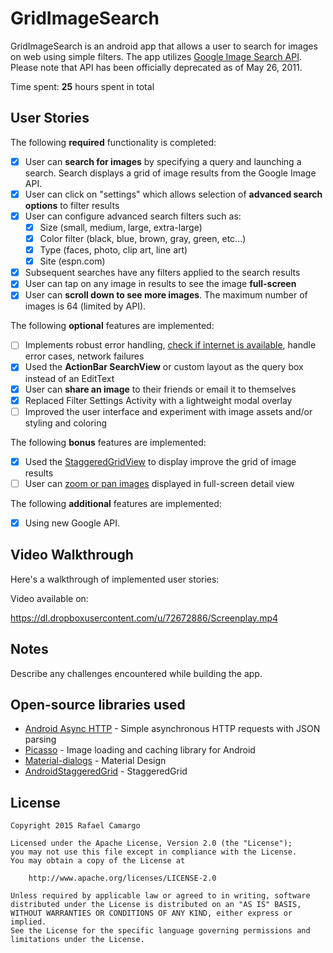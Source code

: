 # GridImageSearch

GridImageSearch is an android app that allows a user to search for images on web using simple filters. The app utilizes [Google Image Search API](https://developers.google.com/image-search/). Please note that API has been officially deprecated as of May 26, 2011.

Time spent: **25** hours spent in total

## User Stories

The following **required** functionality is completed:

* [x] User can **search for images** by specifying a query and launching a search. Search displays a grid of image results from the Google Image API.
* [x] User can click on "settings" which allows selection of **advanced search options** to filter results
* [x] User can configure advanced search filters such as:
  * [x] Size (small, medium, large, extra-large)
  * [x] Color filter (black, blue, brown, gray, green, etc...)
  * [x] Type (faces, photo, clip art, line art)
  * [x] Site (espn.com)
* [x] Subsequent searches have any filters applied to the search results
* [x] User can tap on any image in results to see the image **full-screen**
* [x] User can **scroll down to see more images**. The maximum number of images is 64 (limited by API).

The following **optional** features are implemented:

* [ ] Implements robust error handling, [check if internet is available](http://guides.codepath.com/android/Sending-and-Managing-Network-Requests#checking-for-network-connectivity), handle error cases, network failures
* [x] Used the **ActionBar SearchView** or custom layout as the query box instead of an EditText
* [x] User can **share an image** to their friends or email it to themselves
* [x] Replaced Filter Settings Activity with a lightweight modal overlay
* [ ] Improved the user interface and experiment with image assets and/or styling and coloring

The following **bonus** features are implemented:

* [x] Used the [StaggeredGridView](https://github.com/f-barth/AndroidStaggeredGrid) to display improve the grid of image results
* [ ] User can [zoom or pan images](https://github.com/MikeOrtiz/TouchImageView) displayed in full-screen detail view

The following **additional** features are implemented:

* [x] Using new Google API.

## Video Walkthrough 

Here's a walkthrough of implemented user stories:

Video available on:

https://dl.dropboxusercontent.com/u/72672886/Screenplay.mp4

## Notes

Describe any challenges encountered while building the app.

## Open-source libraries used

- [Android Async HTTP](https://github.com/loopj/android-async-http) - Simple asynchronous HTTP requests with JSON parsing
- [Picasso](http://square.github.io/picasso/) - Image loading and caching library for Android
- [Material-dialogs](https://github.com/afollestad/material-dialogs) - Material Design
- [AndroidStaggeredGrid](https://github.com/etsy/AndroidStaggeredGrid) - StaggeredGrid

## License

    Copyright 2015 Rafael Camargo

    Licensed under the Apache License, Version 2.0 (the "License");
    you may not use this file except in compliance with the License.
    You may obtain a copy of the License at

        http://www.apache.org/licenses/LICENSE-2.0

    Unless required by applicable law or agreed to in writing, software
    distributed under the License is distributed on an "AS IS" BASIS,
    WITHOUT WARRANTIES OR CONDITIONS OF ANY KIND, either express or implied.
    See the License for the specific language governing permissions and
    limitations under the License.

